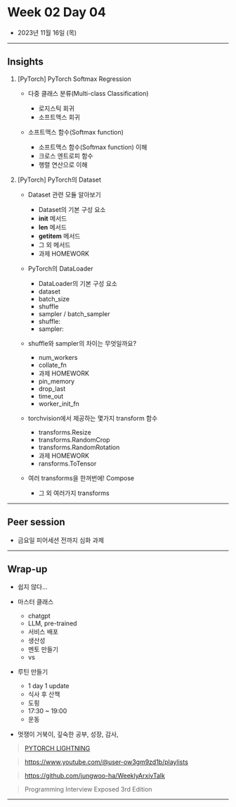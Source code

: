 # Week 02 Day 04

- 2023년 11월 16일 (목)

---

## Insights

1) [PyTorch] PyTorch Softmax Regression

    - 다중 클래스 분류(Multi-class Classification)
        - 로지스틱 회귀
        - 소프트맥스 회귀
        
    - 소프트맥스 함수(Softmax function)
        - 소프트맥스 함수(Softmax function) 이해
        - 크로스 엔트로피 함수
        - 행렬 연산으로 이해

    
2) [PyTorch] PyTorch의 Dataset

    - Dataset 관련 모듈 알아보기
        - Dataset의 기본 구성 요소
        - __init__ 메서드
        - __len__ 메서드
        - __getitem__ 메서드
        - 그 외 메서드
        - 과제 HOMEWORK

    - PyTorch의 DataLoader
        - DataLoader의 기본 구성 요소
        - dataset
        - batch_size
        - shuffle
        - sampler / batch_sampler
        - shuffle:
        - sampler:
        
    - shuffle와 sampler의 차이는 무엇일까요?
    
        - num_workers
        - collate_fn
        - 과제 HOMEWORK
        - pin_memory
        - drop_last
        - time_out
        - worker_init_fn

    - torchvision에서 제공하는 몇가지 transform 함수
        - transforms.Resize
        - transforms.RandomCrop
        - transforms.RandomRotation
        - 과제 HOMEWORK
        - ransforms.ToTensor

    - 여러 transforms을 한꺼번에! Compose
        - 그 외 여러가지 transforms

---

## Peer session

- 금요일 피어세션 전까지 심화 과제


---

## Wrap-up

- 쉽지 않다... 

- 마스터 클래스
    - chatgpt
    - LLM, pre-trained
    - 서비스 배포
    - 생산성
    - 멘토 만들기
    - vs
    
- 루틴 만들기
    - 1 day 1 update
    - 식사 후 산책
    - 도핑
    - 17:30 ~ 19:00 
    - 운동

- 멋쟁이 거북이, 깊숙한 공부, 성장, 감사,

> [PYTORCH LIGHTNING](https://lightning.ai/docs/pytorch/stable/)

> https://www.youtube.com/@user-ow3gm9zd1b/playlists

> https://github.com/jungwoo-ha/WeeklyArxivTalk

> Programming Interview Exposed 3rd Edition



---
